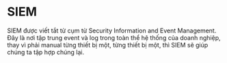 # SIEM

SIEM được viết tắt từ cụm từ Security Information and Event Management.  Đây là nơi tập trung event và log trong toàn thể hệ thống của doanh nghiệp, thay vì phải manual từng thiết bị một, từng thiết bị một, thì SIEM sẽ giúp chúng ta tập hợp chúng lại.
